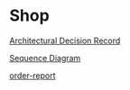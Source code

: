 # Shop
[Architectural Decision Record](https://github.com/Ali-Asgari-Dev/Shop/blob/main/Architectural%20Decision%20Record.pdf)

[Sequence Diagram](https://github.com/Ali-Asgari-Dev/Shop/blob/main/Sequence%20Diagram.png)

[order-report](https://github.com/Ali-Asgari-Dev/Shop/blob/main/Shop/order-report.txt)
